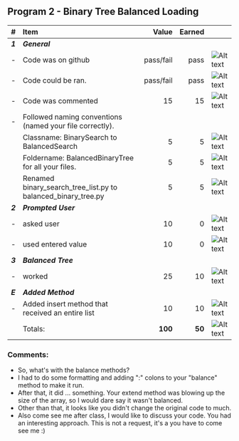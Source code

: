 ## Program 2 - Binary Tree Balanced Loading
| #       | Item                                                                         | Value       | Earned   |                |
|:--------|:-----------------------------------------------------------------------------|------------:|---------:|:---------------|
| ***1*** | ***General***                                                                |             |          |                |
| -       | Code was on github                                                           | pass/fail   |pass      | ![Alt text][1] |
| -       | Code could be ran.                                                           | pass/fail   |pass      | ![Alt text][1] |
| -       | Code was commented                                                           |    15       |    15    | ![Alt text][1] |
| -       | Followed naming conventions (named your file correctly).                     |             |          |                |
|         |      Classname: BinarySearch to BalancedSearch                               |    5        |     5    | ![Alt text][1] |
|         |     Foldername: BalancedBinaryTree for all your files.                       |    5        |     5    | ![Alt text][1] |   
|         |     Renamed binary_search_tree_list.py to balanced_binary_tree.py            |    5        |     5    | ![Alt text][1] |
| ***2*** | ***Prompted User***                                                          |             |          |                |
| -       | asked user                                                                   |    10       |    0    | ![Alt text][1] |
| -       | used entered value                                                           |    10       |    0    | ![Alt text][1] |
| ***3*** | ***Balanced Tree***                                                          |             |          |                |
| -       | worked                                                                       |    25       |    10    | ![Alt text][1] |
| ***E*** | ***Added Method***                                                           |             |          |                |
| -       | Added insert method that received an entire list                             |    10       |    10    | ![Alt text][1] |
|         | Totals:                                                                      | **100**     |  **50** | ![Alt text][1] |

### Comments:
- So, what's with the balance methods?
- I had to do some formatting and adding ":" colons to your "balance" method to make it run.
- After that, it did ... something. Your extend method was blowing up the size of the array, so I would dare say it wasn't balanced.
- Other than that, it looks like you didn't change the original code to much.  
- Also come see me after class, I would like to discuss your code. You had an interesting approach. This is not a request, it's a you have to come see me :)

[1]: http://f.cl.ly/items/3E231i211n2E042B1U3K/right.png  "Correct"
[2]: http://f.cl.ly/items/2X473C1Q1F2x3S1E4231/wrong.gif  "Incorrect"
[3]: http://f.cl.ly/items/1A0d2Q1J1N1u0C3g0C1s/null.gif  "Errors"
